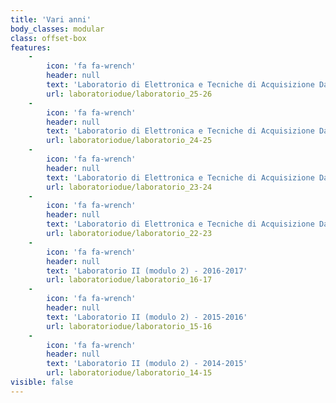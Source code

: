 ```yaml
---
title: 'Vari anni'
body_classes: modular
class: offset-box
features:
    -
        icon: 'fa fa-wrench'
        header: null
        text: 'Laboratorio di Elettronica e Tecniche di Acquisizione Dati - 2025-2026'
        url: laboratoriodue/laboratorio_25-26
    -
        icon: 'fa fa-wrench'
        header: null
        text: 'Laboratorio di Elettronica e Tecniche di Acquisizione Dati - 2024-2025'
        url: laboratoriodue/laboratorio_24-25
    -
        icon: 'fa fa-wrench'
        header: null
        text: 'Laboratorio di Elettronica e Tecniche di Acquisizione Dati - 2023-2024'
        url: laboratoriodue/laboratorio_23-24
    -
        icon: 'fa fa-wrench'
        header: null
        text: 'Laboratorio di Elettronica e Tecniche di Acquisizione Dati - 2022-2023'
        url: laboratoriodue/laboratorio_22-23
    -
        icon: 'fa fa-wrench'
        header: null
        text: 'Laboratorio II (modulo 2) - 2016-2017'
        url: laboratoriodue/laboratorio_16-17
    -
        icon: 'fa fa-wrench'
        header: null
        text: 'Laboratorio II (modulo 2) - 2015-2016'
        url: laboratoriodue/laboratorio_15-16
    -
        icon: 'fa fa-wrench'
        header: null
        text: 'Laboratorio II (modulo 2) - 2014-2015'
        url: laboratoriodue/laboratorio_14-15
visible: false
---
```


